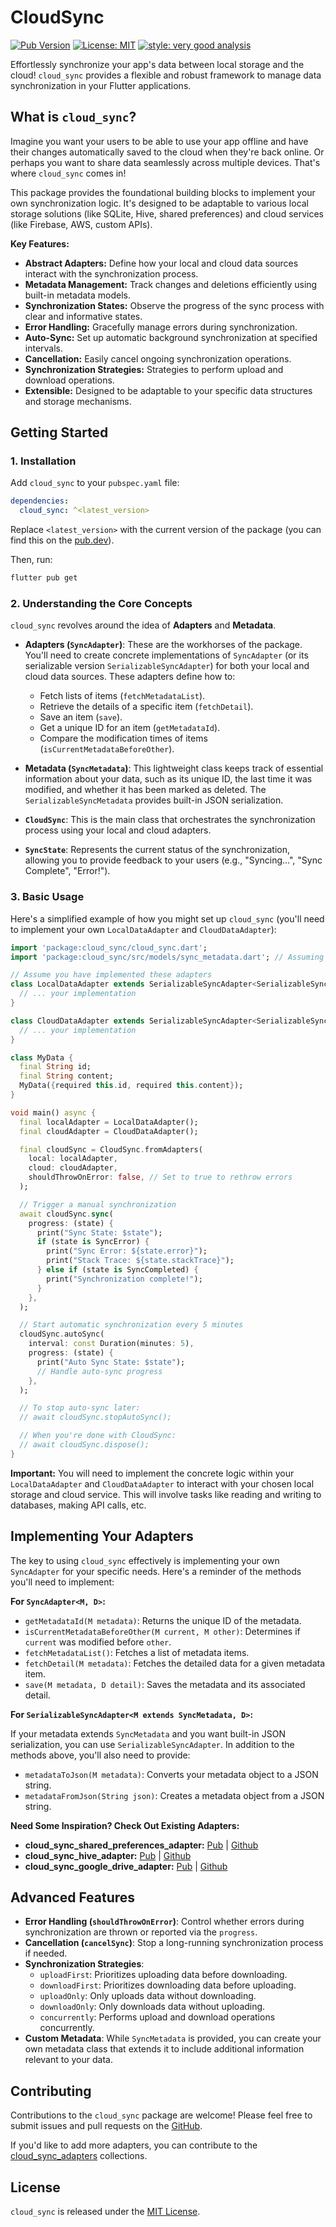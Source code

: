 # CloudSync

[![Pub Version](https://img.shields.io/pub/v/cloud_sync.svg)](https://pub.dev/packages/cloud_sync)
[![License: MIT](https://img.shields.io/badge/License-MIT-blue.svg)](LICENSE)
[![style: very good analysis](https://img.shields.io/badge/style-very_good_analysis-B22C89.svg)](https://pub.dev/packages/very_good_analysis)

Effortlessly synchronize your app's data between local storage and the cloud! `cloud_sync` provides a flexible and robust framework to manage data synchronization in your Flutter applications.

## What is `cloud_sync`?

Imagine you want your users to be able to use your app offline and have their changes automatically saved to the cloud when they're back online. Or perhaps you want to share data seamlessly across multiple devices. That's where `cloud_sync` comes in!

This package provides the foundational building blocks to implement your own synchronization logic. It's designed to be adaptable to various local storage solutions (like SQLite, Hive, shared preferences) and cloud services (like Firebase, AWS, custom APIs).

**Key Features:**

* **Abstract Adapters:** Define how your local and cloud data sources interact with the synchronization process.
* **Metadata Management:** Track changes and deletions efficiently using built-in metadata models.
* **Synchronization States:** Observe the progress of the sync process with clear and informative states.
* **Error Handling:** Gracefully manage errors during synchronization.
* **Auto-Sync:** Set up automatic background synchronization at specified intervals.
* **Cancellation:** Easily cancel ongoing synchronization operations.
* **Synchronization Strategies:** Strategies to perform upload and download operations.
* **Extensible:** Designed to be adaptable to your specific data structures and storage mechanisms.

## Getting Started

### 1. Installation

Add `cloud_sync` to your `pubspec.yaml` file:

```yaml
dependencies:
  cloud_sync: ^<latest_version>
```

Replace `<latest_version>` with the current version of the package (you can find this on the [pub.dev](https://pub.dev/packages/cloud_sync)).

Then, run:

```bash
flutter pub get
```

### 2\. Understanding the Core Concepts

`cloud_sync` revolves around the idea of **Adapters** and **Metadata**.

* **Adapters (`SyncAdapter`)**: These are the workhorses of the package. You'll need to create concrete implementations of `SyncAdapter` (or its serializable version `SerializableSyncAdapter`) for both your local and cloud data sources. These adapters define how to:

  * Fetch lists of items (`fetchMetadataList`).
  * Retrieve the details of a specific item (`fetchDetail`).
  * Save an item (`save`).
  * Get a unique ID for an item (`getMetadataId`).
  * Compare the modification times of items (`isCurrentMetadataBeforeOther`).

* **Metadata (`SyncMetadata`)**: This lightweight class keeps track of essential information about your data, such as its unique ID, the last time it was modified, and whether it has been marked as deleted. The `SerializableSyncMetadata` provides built-in JSON serialization.

* **`CloudSync`**: This is the main class that orchestrates the synchronization process using your local and cloud adapters.

* **`SyncState`**: Represents the current status of the synchronization, allowing you to provide feedback to your users (e.g., "Syncing...", "Sync Complete", "Error!").

### 3\. Basic Usage

Here's a simplified example of how you might set up `cloud_sync` (you'll need to implement your own `LocalDataAdapter` and `CloudDataAdapter`):

```dart
import 'package:cloud_sync/cloud_sync.dart';
import 'package:cloud_sync/src/models/sync_metadata.dart'; // Assuming sync_metadata.dart is in src/models

// Assume you have implemented these adapters
class LocalDataAdapter extends SerializableSyncAdapter<SerializableSyncMetadata, MyData> {
  // ... your implementation
}

class CloudDataAdapter extends SerializableSyncAdapter<SerializableSyncMetadata, MyData> {
  // ... your implementation
}

class MyData {
  final String id;
  final String content;
  MyData({required this.id, required this.content});
}

void main() async {
  final localAdapter = LocalDataAdapter();
  final cloudAdapter = CloudDataAdapter();

  final cloudSync = CloudSync.fromAdapters(
    local: localAdapter,
    cloud: cloudAdapter,
    shouldThrowOnError: false, // Set to true to rethrow errors
  );

  // Trigger a manual synchronization
  await cloudSync.sync(
    progress: (state) {
      print("Sync State: $state");
      if (state is SyncError) {
        print("Sync Error: ${state.error}");
        print("Stack Trace: ${state.stackTrace}");
      } else if (state is SyncCompleted) {
        print("Synchronization complete!");
      }
    },
  );

  // Start automatic synchronization every 5 minutes
  cloudSync.autoSync(
    interval: const Duration(minutes: 5),
    progress: (state) {
      print("Auto Sync State: $state");
      // Handle auto-sync progress
    },
  );

  // To stop auto-sync later:
  // await cloudSync.stopAutoSync();

  // When you're done with CloudSync:
  // await cloudSync.dispose();
}
```

**Important:** You will need to implement the concrete logic within your `LocalDataAdapter` and `CloudDataAdapter` to interact with your chosen local storage and cloud service. This will involve tasks like reading and writing to databases, making API calls, etc.

## Implementing Your Adapters

The key to using `cloud_sync` effectively is implementing your own `SyncAdapter` for your specific needs. Here's a reminder of the methods you'll need to implement:

**For `SyncAdapter<M, D>`:**

* `getMetadataId(M metadata)`: Returns the unique ID of the metadata.
* `isCurrentMetadataBeforeOther(M current, M other)`: Determines if `current` was modified before `other`.
* `fetchMetadataList()`: Fetches a list of metadata items.
* `fetchDetail(M metadata)`: Fetches the detailed data for a given metadata item.
* `save(M metadata, D detail)`: Saves the metadata and its associated detail.

**For `SerializableSyncAdapter<M extends SyncMetadata, D>`:**

If your metadata extends `SyncMetadata` and you want built-in JSON serialization, you can use `SerializableSyncAdapter`. In addition to the methods above, you'll also need to provide:

* `metadataToJson(M metadata)`: Converts your metadata object to a JSON string.
* `metadataFromJson(String json)`: Creates a metadata object from a JSON string.

**Need Some Inspiration? Check Out Existing Adapters:**

* **cloud_sync_shared_preferences_adapter:** [Pub](https://pub.dev/packages/cloud_sync_shared_preferences_adapter) | [Github](https://github.com/lamnhan066/cloud_sync_adapters/tree/main/packages/cloud_sync_shared_preferences_adapter)
* **cloud_sync_hive_adapter:** [Pub](https://pub.dev/packages/cloud_sync_hive_adapter) | [Github](https://github.com/lamnhan066/cloud_sync_adapters/tree/main/packages/cloud_sync_hive_adapter)
* **cloud_sync_google_drive_adapter:** [Pub](https://pub.dev/packages/cloud_sync_google_drive_adapter) | [Github](https://github.com/lamnhan066/cloud_sync_adapters/tree/main/packages/cloud_sync_google_drive_adapter)

## Advanced Features

* **Error Handling (`shouldThrowOnError`)**: Control whether errors during synchronization are thrown or reported via the `progress`.
* **Cancellation (`cancelSync`)**: Stop a long-running synchronization process if needed.
* **Synchronization Strategies**:
  * `uploadFirst`: Prioritizes uploading data before downloading.
  * `downloadFirst`: Prioritizes downloading data before uploading.
  * `uploadOnly`: Only uploads data without downloading.
  * `downloadOnly`: Only downloads data without uploading.
  * `concurrently`: Performs upload and download operations concurrently.
* **Custom Metadata**: While `SyncMetadata` is provided, you can create your own metadata class that extends it to include additional information relevant to your data.

## Contributing

Contributions to the `cloud_sync` package are welcome! Please feel free to submit issues and pull requests on the [GitHub](https://github.com/lamnhan066/cloud_sync).

If you'd like to add more adapters, you can contribute to the [cloud_sync_adapters](https://github.com/lamnhan066/cloud_sync_adapters) collections.

## License

`cloud_sync` is released under the [MIT License](https://github.com/lamnhan066/cloud_sync/blob/main/LICENSE).
